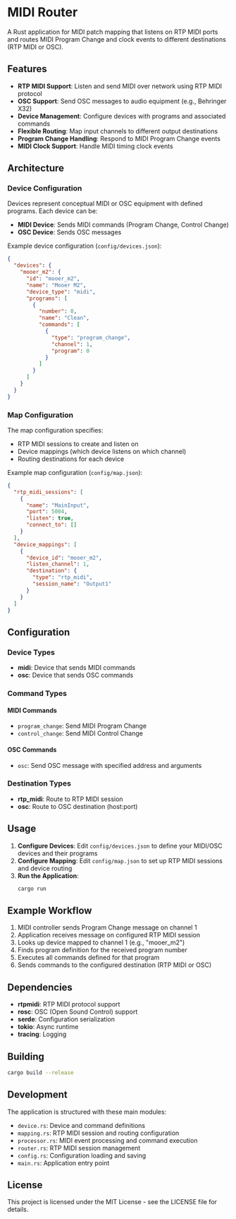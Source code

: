 # MIDI Router

A Rust application for MIDI patch mapping that listens on RTP MIDI ports and routes MIDI Program Change and clock events to different destinations (RTP MIDI or OSC).

## Features

- **RTP MIDI Support**: Listen and send MIDI over network using RTP MIDI protocol
- **OSC Support**: Send OSC messages to audio equipment (e.g., Behringer X32)
- **Device Management**: Configure devices with programs and associated commands
- **Flexible Routing**: Map input channels to different output destinations
- **Program Change Handling**: Respond to MIDI Program Change events
- **MIDI Clock Support**: Handle MIDI timing clock events

## Architecture

### Device Configuration

Devices represent conceptual MIDI or OSC equipment with defined programs. Each device can be:
- **MIDI Device**: Sends MIDI commands (Program Change, Control Change)
- **OSC Device**: Sends OSC messages

Example device configuration (`config/devices.json`):

```json
{
  "devices": {
    "mooer_m2": {
      "id": "mooer_m2",
      "name": "Mooer M2",
      "device_type": "midi",
      "programs": [
        {
          "number": 0,
          "name": "Clean",
          "commands": [
            {
              "type": "program_change",
              "channel": 1,
              "program": 0
            }
          ]
        }
      ]
    }
  }
}
```

### Map Configuration

The map configuration specifies:
- RTP MIDI sessions to create and listen on
- Device mappings (which device listens on which channel)
- Routing destinations for each device

Example map configuration (`config/map.json`):

```json
{
  "rtp_midi_sessions": [
    {
      "name": "MainInput",
      "port": 5004,
      "listen": true,
      "connect_to": []
    }
  ],
  "device_mappings": [
    {
      "device_id": "mooer_m2",
      "listen_channel": 1,
      "destination": {
        "type": "rtp_midi",
        "session_name": "Output1"
      }
    }
  ]
}
```

## Configuration

### Device Types

- **midi**: Device that sends MIDI commands
- **osc**: Device that sends OSC commands

### Command Types

#### MIDI Commands
- `program_change`: Send MIDI Program Change
- `control_change`: Send MIDI Control Change

#### OSC Commands
- `osc`: Send OSC message with specified address and arguments

### Destination Types

- **rtp_midi**: Route to RTP MIDI session
- **osc**: Route to OSC destination (host:port)

## Usage

1. **Configure Devices**: Edit `config/devices.json` to define your MIDI/OSC devices and their programs
2. **Configure Mapping**: Edit `config/map.json` to set up RTP MIDI sessions and device routing
3. **Run the Application**:
   ```bash
   cargo run
   ```

## Example Workflow

1. MIDI controller sends Program Change message on channel 1
2. Application receives message on configured RTP MIDI session
3. Looks up device mapped to channel 1 (e.g., "mooer_m2")
4. Finds program definition for the received program number
5. Executes all commands defined for that program
6. Sends commands to the configured destination (RTP MIDI or OSC)

## Dependencies

- **rtpmidi**: RTP MIDI protocol support
- **rosc**: OSC (Open Sound Control) support
- **serde**: Configuration serialization
- **tokio**: Async runtime
- **tracing**: Logging

## Building

```bash
cargo build --release
```

## Development

The application is structured with these main modules:

- `device.rs`: Device and command definitions
- `mapping.rs`: RTP MIDI session and routing configuration
- `processor.rs`: MIDI event processing and command execution
- `router.rs`: RTP MIDI session management
- `config.rs`: Configuration loading and saving
- `main.rs`: Application entry point

## License

This project is licensed under the MIT License - see the LICENSE file for details.